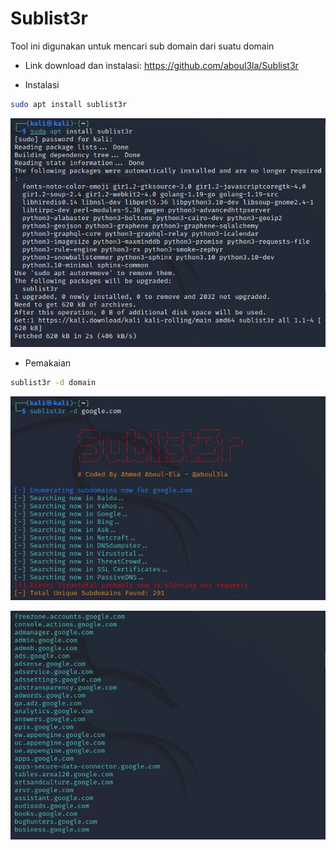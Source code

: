 # Sublist3r
Tool ini digunakan untuk mencari sub domain dari suatu domain

- Link download dan instalasi: https://github.com/aboul3la/Sublist3r

- Instalasi
```sh
sudo apt install sublist3r
```

![alt text](https://github.com/rahardian-dwi-saputra/bugbounty-tools/blob/main/assets/sublist3r/sub%201.JPG)

- Pemakaian
```sh
sublist3r -d domain
```

![alt text](https://github.com/rahardian-dwi-saputra/bugbounty-tools/blob/main/assets/sublist3r/sub%202.JPG)

![alt text](https://github.com/rahardian-dwi-saputra/bugbounty-tools/blob/main/assets/sublist3r/sub%203.JPG)